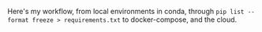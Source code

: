 Here's my workflow, from local environments in conda, through `pip list --format freeze > requirements.txt` to docker-compose, and the cloud.

